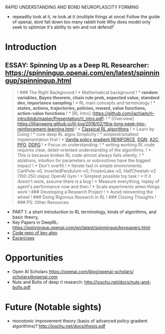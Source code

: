 RAPID UNDERSTANDING AND BOND NEUROPLASCITY FORMING
  * repeadtly look at it, re look at it (multiple things at once)
Follow the guide of openai, dont fall down too many rabbit hole
Why does model only seek to optimize it's ability to win and not defend?


# Introduction


## ESSAY: Spinning Up as a Deep RL Researcher: https://spinningup.openai.com/en/latest/spinningup/spinningup.html
>! ### The Right Background
>!  * Mathematical background 
>!    * __random variables, Bayes theorem, chain rule prob, expected value, standard dev, importance sampling__
>!  * RL main concepts and terminology
>!    * __states, actions, trajectories, policies, reward, value functions, action-value functions__
>!    * [RL Intro] (https://github.com/jachiam/rl-intro/blob/master/Presentation/rl_intro.pdf)
>!    * [Overview] https://lilianweng.github.io/lil-log/2018/02/19/a-long-peek-into-reinforcement-learning.html
>!    * [Classical RL algorithms](https://sites.ualberta.ca/~szepesva/papers/RLAlgsInMDPs.pdf)
>!  * Learn by Doing
>!    * core deep RL algos Simplicity
>!  * simplest/smallest implementation first
>!    * [Vanilla policy gradient REINFORCE](https://arxiv.org/abs/1604.06778), [DQN](https://www.cs.toronto.edu/~vmnih/docs/dqn.pdf), [A2C](https://blog.openai.com/baselines-acktr-a2c/), [PPO](https://arxiv.org/abs/1707.06347), [DDPG](https://arxiv.org/abs/1509.02971)
>!    * Focus on understanding: 
>!      * writing working RL code requires clear, detail-oriented understanding of the algorithms.
>!      * This is because broken RL code almost always fails silently.
>!    * ablations, intuition for parameters or subroutines have the biggest impact
>!    * Don't overfit
>!    * Iterate fast in simple environments: CartPole-v0, InvertedPendulum-v0, FrozenLake-v0, HalfCheetah-v2 (100-250 steps) OpenAI Gym
>!      * Simplest possible toy task
>!    * If it doesn't work, assume there is a bug 
>!    * Measure everything, replay of agent's performance now and then
>!    * Scale experiments when things work
>!  ### Developing a Research Project
>!    * Avoid reinventing the wheel
>!  ### Doing Rigorous Research in RL
>!  ### Closing Thoughts
>!  ### PS: Other Resources
* PART 1: a short introduction to RL terminology, kinds of algorithms, and basic theory,
* Key Papers in DeepRL: https://spinningup.openai.com/en/latest/spinningup/keypapers.html
* [Code repo of key algo](https://github.com/openai/spinningup)
* [Excercises](https://spinningup.openai.com/en/latest/spinningup/exercises.html)


# Opportunities
* Open AI Scholars https://openai.com/blog/openai-scholars/ scholars@openai.com
* Nuts and Bolts of deep rl research: http://joschu.net/docs/nuts-and-bolts.pdf
# Future (Notable sights)
  * monotonic improvement theory (basis of advanced policy gradient algorithms)? http://joschu.net/docs/thesis.pdf
